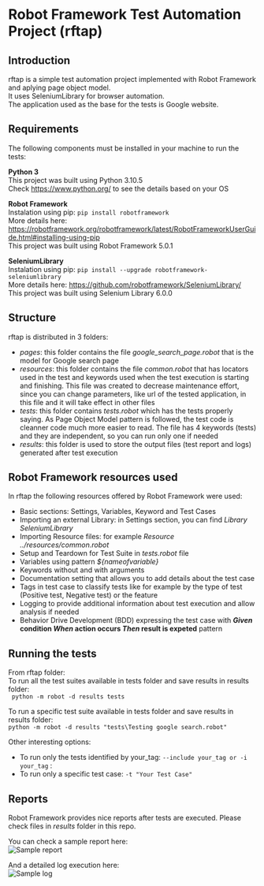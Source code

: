 # Robot Framework Test Automation Project (rftap)

## Introduction
rftap is a simple test automation project implemented with Robot Framework and aplying page object model.  
It uses SeleniumLibrary for browser automation.  
The application used as the base for the tests is Google website.  

## Requirements
The following components must be installed in your machine to run the tests:  

**Python 3**  
This project was built using Python 3.10.5  
Check https://www.python.org/ to see the details based on your OS  

**Robot Framework**  
Instalation using pip: ```pip install robotframework```  
More details here: https://robotframework.org/robotframework/latest/RobotFrameworkUserGuide.html#installing-using-pip  
This project was built using Robot Framework 5.0.1  

**SeleniumLibrary**  
Instalation using pip: ```pip install --upgrade robotframework-seleniumlibrary```  
More details here: https://github.com/robotframework/SeleniumLibrary/  
This project was built using Selenium Library 6.0.0  


## Structure
rftap is distributed in 3 folders:
- _pages_: this folder contains the file *google_search_page.robot* that is the model for Google search page
- _resources_: this folder contains the file _common.robot_ that has locators used in the test and keywords used when the test execution is starting and finishing. This file was created to decrease maintenance effort, since you can change parameters, like url of the tested application, in this file and it will take effect in other files
- _tests_: this folder contains _tests.robot_ which has the tests properly saying. As Page Object Model pattern is followed, the test code is cleanner code much more easier to read. The file has 4 keywords (tests) and they are independent, so you can run only one if needed
- _results_: this folder is used to store the output files (test report and logs) generated after test execution

## Robot Framework resources used
In rftap the following resources offered by Robot Framework were used:
- Basic sections: Settings, Variables, Keyword and Test Cases
- Importing an external Library: in Settings section, you can find *Library  SeleniumLibrary*
- Importing Resource files: for example *Resource  ../resources/common.robot*
- Setup and Teardown for Test Suite in _tests.robot_ file
- Variables using pattern _${nameofvariable}_
- Keywords without and with arguments
- Documentation setting that allows you to add details about the test case
- Tags in test case to classify tests like for example by the type of test (Positive test, Negative test) or the feature
- Logging to provide additional information about test execution and allow analysis if needed 
- Behavior Drive Development (BDD) expressing the test case with **_Given_ condition _When_ action occurs _Then_ result is expeted** pattern

## Running the tests
From rftap folder:  
To run all the test suites available in tests folder and save results in results folder:  
``` python -m robot -d results tests```  

To run a specific test suite available in tests folder and save results in results folder:  
``` python -m robot -d results "tests\Testing google search.robot" ```  

Other interesting options:  
- To run only the tests identified by your_tag: ``` --include your_tag or -i your_tag ``` :  
- To run only a specific test case: ``` -t "Your Test Case" ```   

## Reports
Robot Framework provides nice reports after tests are executed. Please check files in _results_ folder in this repo.  

You can check a sample report here:  
![Sample report](https://github.com/mauriciokobren/rftap/blob/dev/results/report.png)

And a detailed log execution here:  
![Sample log](https://github.com/mauriciokobren/rftap/blob/dev/results/log.png)
